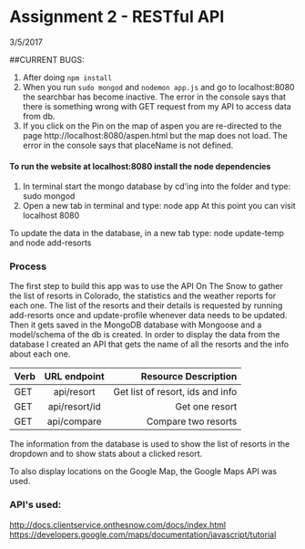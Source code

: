 # Assignment 2 - RESTful API 
3/5/2017

##CURRENT BUGS:
1. After doing `npm install`
2. When you run `sudo mongod` and `nodemon app.js` and go to localhost:8080 the searchbar has become inactive. The error in the console says that there is something wrong with GET request from my API to access data from db.
3. If you click on the Pin on the map of aspen you are re-directed to the page http://localhost:8080/aspen.html but the map does not load. The error in the console says that placeName is not defined. 

#### To run the website at localhost:8080 install the node dependencies 
1. In terminal start the mongo database by cd'ing into the folder and type: sudo mongod
2. Open a new tab in terminal and type: node app
At this point you can visit localhost 8080

To update the data in the database, in a new tab type: node update-temp and node add-resorts 

### Process
The first step to build this app was to use the API On The Snow to gather the list of resorts in Colorado, the statistics and the weather reports for each one. The list of the resorts and their details is requested by running add-resorts once and update-profile whenever data needs to be updated. Then it gets saved in the MongoDB database with Mongoose and a model/schema of the db is created. In order to display the data from the database I created an API that gets the name of all the resorts and the info about each one.

| Verb| URL endpoint     | Resource Description            |
| ----|:----------------:| -------------------------------:|
| GET | api/resort       | Get list of resort, ids and info|
| GET | api/resort/id    | Get one resort                  |
| GET | api/compare      | Compare two resorts             |

The information from the database is used to show the list of resorts in the dropdown and to show stats about a clicked resort. 

To also display locations on the Google Map, the Google Maps API was used.

### API's used:
http://docs.clientservice.onthesnow.com/docs/index.html
https://developers.google.com/maps/documentation/javascript/tutorial
